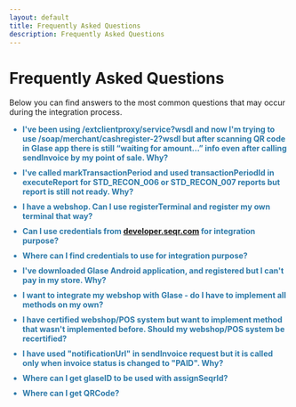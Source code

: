 ```yaml
---
layout: default
title: Frequently Asked Questions
description: Frequently Asked Questions
---
```


Frequently Asked Questions
=============

Below you can find answers to the most common questions that may occur during the integration process.
 
<script>
 $(document).ready(function() {
 
    $('.faq_question').click(function() {
 
        if ($(this).parent().is('.open')){
            $(this).closest('.faq').find('.faq_answer_container').animate({'height':'0'},500);
            $(this).closest('.faq').removeClass('open');
 
            }else{
                var newHeight =$(this).closest('.faq').find('.faq_answer').height() +'px';
                $(this).closest('.faq').find('.faq_answer_container').animate({'height':newHeight},500);
                $(this).closest('.faq').addClass('open');
            }
 
    });
 
});
</script>
<style>
/*FAQS*/
.faq_question {
    margin: 0px;
    padding: 0px 0px 5px 0px;
    display: inline-block;
    cursor: pointer;
    font-weight: bold;
    color: #2D7AA9;
}
 
.faq_answer_container {
    height: 0px;
    overflow: hidden;
    padding: 0px;
    color: #000000;
}

.faq_container {
	margin-bottom: 5px;
}
 
</style>
 
<ul>
<div class="faq_container">
  <div class="faq">
      <div class="faq_question"><li>I've been using /extclientproxy/service?wsdl and now I'm trying to use /soap/merchant/cashregister-2?wsdl but after scanning QR code in Glase app there is still “waiting for amount...” info even after calling sendInvoice by my point of sale. Why?</li></div>
      <div class="faq_answer_container">
        <div class="faq_answer">Probably the reason is missing
          <pre>
            <code class="python"><span class="n">&lt;</span>acknowledgmentMode<span>&gt;</span>NO_ACKNOWLEDGMENT<span>&lt;</span><span>/</span>acknowledgmentMode<span>&gt;</span></code>
          </pre>in your sendInvoice request. See <a href="/merchant/reference/api.html">API</a> for details.
        </div>
      </div>
 </div>
</div>
<div class="faq_container">
  <div class="faq">
    <div class="faq_question"><li>I've called markTransactionPeriod and used transactionPeriodId in executeReport for STD_RECON_006 or STD_RECON_007 reports but report is still not ready. Why?</li></div>
    <div class="faq_answer_container">
      <div class="faq_answer">In order to use terminal related reports you have to specify that terminal in markTransactionPeriod call by adding:
        <pre>
          <code class="python"><span class="p">&lt;</span><span class="n">parameters</span><span class="o">&gt;</span>
            <span class="o">&lt;</span><span class="n">entry</span><span class="o">&gt;</span>
            <span class="o">&lt;</span>key<span class="o">&gt;</span><span class="n">TERMINALID</span><span class="o">&gt;</span><span class="n"></span><span class="o">&lt;/</span><span class="n">key</span><span class="o">&gt;</span>
            <span class="o">&lt;</span>value<span class="o">&gt;</span><span class="n"><span class="o">&lt;</span>YOUR_TERMINAL_ID_HERE</span><span class="o">&gt;</span><span class="o">&lt;/</span><span class="n">value</span><span class="o">&gt;</span>
            <span class="o">&lt;/</span><span class="n">entry</span><span class="o">&gt;</span>
            <span class="o">&lt;/</span><span class="n">parameters</span><span class="o">&gt;</span>
          </code>
        </pre>in your sendInvoice request. See <a href="/merchant/reference/api.html">API</a> for details.
      </div>
    </div>
  </div>
</div>
<div class="faq_container">
  <div class="faq">
    <div class="faq_question"><li>I have a webshop. Can I use registerTerminal and register my own terminal that way?</li></div>
    <div class="faq_answer_container">
      <div class="faq_answer">No, you can't. Terminal registered by registerTerminal call will be of type “cash register”, so there will always be only one transaction on it. Every new sendInvoice call will cancel previous invoice. You have to use terminalID/password provided by Seamless.</div>        
    </div>
  </div>
</div>
<div class="faq_container">
  <div class="faq">
    <div class="faq_question"><li>Can I use credentials from <a href="developer.seqr.com">developer.seqr.com</a> for integration purpose?</li></div>
    <div class="faq_answer_container">
      <div class="faq_answer">No, you can't. You should use credentials provided by Integrations team in startup kit as these credentials are unique and will be used during certification.</div>        
    </div>
  </div>
</div>
<div class="faq_container">
  <div class="faq">
    <div class="faq_question"><li>Where can I find credentials to use for integration purpose?</li></div>
    <div class="faq_answer_container">
      <div class="faq_answer">Please check the document which name starts with “Account_information”</div>        
    </div>
  </div>
</div>
<div class="faq_container">
  <div class="faq">
    <div class="faq_question"><li>I've downloaded Glase Android application, and registered but I can't pay in my store. Why?</li></div>
    <div class="faq_answer_container">
      <div class="faq_answer">Make sure you have chosen <b>Extdev</b> server from the list during registration.</div>
    </div>
  </div>
</div>
<div class="faq_container">
  <div class="faq">
    <div class="faq_question"><li>I want to integrate my webshop with Glase - do I have to implement all methods on my own?</li></div>
    <div class="faq_answer_container">
      <div class="faq_answer">You can implement all methods on your own the way you like. You can also use our <a href="https://github.com/SeamlessDistribution/seqr-webshop-plugin">plugin</a> which will simplify generating QR code and calling getPaymentStatus.</div>        
    </div>
  </div>
</div>
<div class="faq_container">
  <div class="faq">
    <div class="faq_question"><li>I have certified webshop/POS system but want to implement method that wasn't implemented before. Should my webshop/POS system be recertified?</li></div>
    <div class="faq_answer_container">
      <div class="faq_answer">Yes. Every change made in Glase API implementation should be recertified in order to avoid regression errors.</div>
    </div>
  </div>
</div>
<div class="faq_container">
  <div class="faq">
    <div class="faq_question"><li>I have used "notificationUrl" in sendInvoice request but it is called only when invoice status is changed to "PAID". Why?</li></div>
    <div class="faq_answer_container">
      <div class="faq_answer">Unfortunately the URL defined in "notificationUrl" will currently be called only once invoice is PAID. So if you're not using our <a href="https://github.com/SeamlessDistribution/seqr-webshop-plugin">plugin</a> then you have to implement getPaymentStatus and check status of invoice on your own.</div>
    </div>
  </div>
</div>
<div class="faq_container">
  <div class="faq">
    <div class="faq_question"><li>Where can I get glaseID to be used with assignSeqrId?</li></div>
    <div class="faq_answer_container">
      <div class="faq_answer">
        <ol>
          <li>Pick any string you like. Digits are favourable but any alphanumeric string will do the trick. This string will be your <b>seqrId</b> to be used with
              assignSeqrId calls. (&lt;seqrId&gt;STRING_OF_YOUR_CHOICE&lt;/seqrId&gt;) </li>
          <li>Create URL based on which you will generate QRCode. Such URL is combined of 2 parts.
              Constant part is <b><font color="red">HTTP://SEQR.SE/Q</font></b> and dynamic part is <b>seqrId</b> of your choice.
              Example: Let say you've chosen <b><font color="green">0039394857311223</font></b> to be your seqrId.
              The URL based on which you will generate QRCode will be <b><font color="red">HTTP://SEQR.SE/Q</font><font color="green">0039394857311223</font></b></li>
          <li>To generate QRCode you can use any generator you like for instance: <br>
              <span class="seqrhl"><a href="https://extdev.seqr.com/se-qr-web/qrgenerator?code=HTTP://SEQR.SE/Q0039394857311223" target="_blank">
              https://extdev.seqr.com/se-qr-web/qrgenerator?code=HTTP://SEQR.SE/Q0039394857311223</a></span>
          </li></ol></div>
    </div>
  </div>
</div>
<div class="faq_container">
  <div class="faq">
    <div class="faq_question"><li>Where can I get QRCode?</li></div>
    <div class="faq_answer_container">
      <div class="faq_answer">
        <ol>
          <li>Pick any string you like. Digits are favourable but any alphanumeric string will do the trick. This string will be your <b>seqrId</b> to be used with
              assignSeqrId calls. (&lt;seqrId&gt;STRING_OF_YOUR_CHOICE&lt;/seqrId&gt;) </li>
          <li>Create URL based on which you will generate QRCode. Such URL is combined of 2 parts.
              Constant part is <b><font color="red">HTTP://SEQR.SE/Q</font></b> and dynamic part is <b>seqrId</b> of your choice.
              Example: Let say you've chosen <b><font color="green">0039394857311223</font></b> to be your seqrId.
              The URL based on which you will generate QRCode will be <b><font color="red">HTTP://SEQR.SE/Q</font><font color="green">0039394857311223</font></b></li>
          <li>To generate QRCode you can use any generator you like for instance:<br>
              <span class="seqrhl"><a href="https://extdev.seqr.com/se-qr-web/qrgenerator?code=HTTP://SEQR.SE/Q0039394857311223" target="_blank">
              https://extdev.seqr.com/se-qr-web/qrgenerator?code=HTTP://SEQR.SE/Q0039394857311223</a></span>
          </li>
        </ol></div>
    </div>
  </div>
</div>
</ul>













